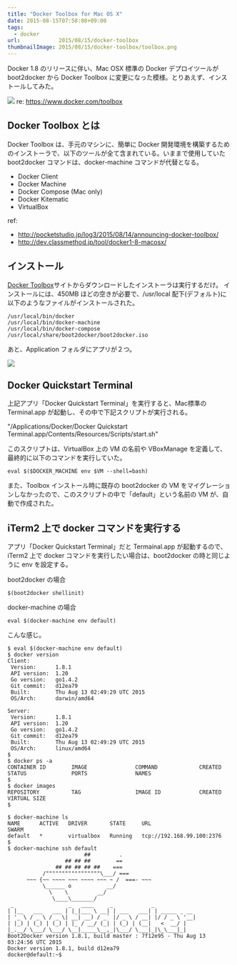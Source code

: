 ```yaml
---
title: "Docker Toolbox for Mac OS X"
date: 2015-08-15T07:58:08+09:00
tags:
  - docker
url:            2015/08/15/docker-toolbox
thumbnailImage: 2015/08/15/docker-toolbox/toolbox.png
---
```


Docker 1.8 のリリースに伴い、Mac OSX 標準の Docker デプロイツールが boot2docker から Docker Toolbox に変更になった模様。とりあえず、インストールしてみた。

<!--more-->

![](toolbox.png)
re: https://www.docker.com/toolbox

Docker Toolbox とは
----------------------------------------------------------------------
Docker Toolbox は、手元のマシンに、簡単に Docker 開発環境を構築するためのインストーラで、以下のツールが全て含まれている。いままで使用していた boot2docker コマンドは、docker-machine コマンドが代替となる。

- Docker Client
- Docker Machine
- Docker Compose (Mac only)
- Docker Kitematic
- VirtualBox

ref:
- http://pocketstudio.jp/log3/2015/08/14/announcing-docker-toolbox/
- http://dev.classmethod.jp/tool/docker1-8-macosx/

インストール
----------------------------------------------------------------------
[Docker Toolbox](https://www.docker.com/toolbox)サイトからダウンロードしたインストーラは実行するだけ。
インストールには、450MB ほどの空きが必要で、/usr/local 配下(デフォルト)に以下のようなファイルがインストールされた。


```
/usr/local/bin/docker
/usr/local/bin/docker-machine
/usr/local/bin/docker-compose
/usr/local/share/boot2docker/boot2docker.iso
```

あと、Application フォルダにアプリが２つ。

![](docker.png)


Docker Quickstart Terminal
----------------------------------------------------------------------
上記アプリ「Docker Quickstart Terminal」を実行すると、Mac標準の Terminal.app が起動し、その中で下記スクリプトが実行される。

"/Applications/Docker/Docker Quickstart Terminal.app/Contents/Resources/Scripts/start.sh"

このスクリプトは、VirtualBox 上の VM の名前や VBoxManage を定義して、最終的に以下のコマンドを実行していた。
```
eval $($DOCKER_MACHINE env $VM --shell=bash)
```

また、Toolbox インストール時に既存の boot2docker の VM をマイグレーションしなかったので、このスクリプトの中で「default」という名前の VM が、自動で作成された。


iTerm2 上で docker コマンドを実行する
----------------------------------------------------------------------
アプリ「Docker Quickstart Terminal」だと Termainal.app が起動するので、iTerm2 上で docker コマンドを実行したい場合は、boot2docker の時と同じように env を設定する。

boot2docker の場合
```
$(boot2docker shellinit)
```

docker-machine の場合
```
eval $(docker-machine env default)
```

こんな感じ。
```
$ eval $(docker-machine env default)
$ docker version
Client:
 Version:      1.8.1
 API version:  1.20
 Go version:   go1.4.2
 Git commit:   d12ea79
 Built:        Thu Aug 13 02:49:29 UTC 2015
 OS/Arch:      darwin/amd64

Server:
 Version:      1.8.1
 API version:  1.20
 Go version:   go1.4.2
 Git commit:   d12ea79
 Built:        Thu Aug 13 02:49:29 UTC 2015
 OS/Arch:      linux/amd64
$
$ docker ps -a
CONTAINER ID        IMAGE               COMMAND             CREATED             STATUS              PORTS               NAMES
$
$ docker images
REPOSITORY          TAG                 IMAGE ID            CREATED             VIRTUAL SIZE
$
```
```
$ docker-machine ls
NAME      ACTIVE   DRIVER       STATE     URL                         SWARM
default   *        virtualbox   Running   tcp://192.168.99.100:2376
$
$ docker-machine ssh default
                        ##         .
                  ## ## ##        ==
               ## ## ## ## ##    ===
           /"""""""""""""""""\___/ ===
      ~~~ {~~ ~~~~ ~~~ ~~~~ ~~~ ~ /  ===- ~~~
           \______ o           __/
             \    \         __/
              \____\_______/
 _                 _   ____     _            _
| |__   ___   ___ | |_|___ \ __| | ___   ___| | _____ _ __
| '_ \ / _ \ / _ \| __| __) / _` |/ _ \ / __| |/ / _ \ '__|
| |_) | (_) | (_) | |_ / __/ (_| | (_) | (__|   <  __/ |
|_.__/ \___/ \___/ \__|_____\__,_|\___/ \___|_|\_\___|_|
Boot2Docker version 1.8.1, build master : 7f12e95 - Thu Aug 13 03:24:56 UTC 2015
Docker version 1.8.1, build d12ea79
docker@default:~$
```
